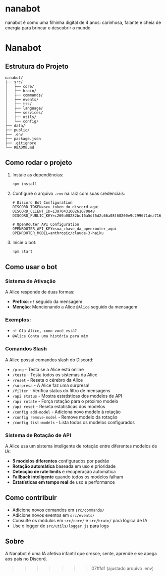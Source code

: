 
# nanabot
nanabot é como uma filhinha digital de 4 anos: carinhosa, falante e cheia de energia para brincar e descobrir o mundo 
# Nanabot

## Estrutura do Projeto

```
nanabot/
├── src/
│   ├── core/
│   ├── brain/
│   ├── commands/
│   ├── events/
│   ├── tts/
│   ├── language/
│   ├── services/
│   ├── utils/
│   └── config/
├── data/
├── public/
├── .env
├── package.json
├── .gitignore
└── README.md
```

## Como rodar o projeto

1. Instale as dependências:
   ```sh
   npm install
   ```

2. Configure o arquivo `.env` na raiz com suas credenciais:
   ```env
   # Discord Bot Configuration
   DISCORD_TOKEN=seu_token_do_discord_aqui
   DISCORD_CLIENT_ID=1397043160261070848
   DISCORD_PUBLIC_KEY=c269a08282bc16a5df5d2c66a08f60200e9c299671dea71662a7c89d498d1098
   
   # OpenRouter API Configuration
   OPENROUTER_API_KEY=sua_chave_da_openrouter_aqui
   OPENROUTER_MODEL=anthropic/claude-3-haiku
   ```

3. Inicie o bot:
   ```sh
   npm start
   ```

## Como usar o bot

### Sistema de Ativação
A Alice responde de duas formas:
- **Prefixo**: `n!` seguido da mensagem
- **Menção**: Mencionando a Alice `@Alice` seguido da mensagem

### Exemplos:
- `n! Olá Alice, como você está?`
- `@Alice Conta uma história para mim`

### Comandos Slash
A Alice possui comandos slash do Discord:
- `/ping` - Testa se a Alice está online
- `/teste` - Testa todos os sistemas da Alice
- `/reset` - Reseta o cérebro da Alice
- `/surpresa` - A Alice faz uma surpresa!
- `/filter` - Verifica status do filtro de mensagens
- `/api status` - Mostra estatísticas dos modelos de API
- `/api rotate` - Força rotação para o próximo modelo
- `/api reset` - Reseta estatísticas dos modelos
- `/config add-model` - Adiciona novo modelo à rotação
- `/config remove-model` - Remove modelo da rotação
- `/config list-models` - Lista todos os modelos configurados

### Sistema de Rotação de API
A Alice usa um sistema inteligente de rotação entre diferentes modelos de IA:

- **5 modelos diferentes** configurados por padrão
- **Rotação automática** baseada em uso e prioridade
- **Detecção de rate limits** e recuperação automática
- **Fallback inteligente** quando todos os modelos falham
- **Estatísticas em tempo real** de uso e performance

## Como contribuir
- Adicione novos comandos em `src/commands/`
- Adicione novos eventos em `src/events/`
- Consulte os módulos em `src/core/` e `src/brain/` para lógica de IA
- Use o logger de `src/utils/logger.js` para logs

## Sobre
A Nanabot é uma IA afetiva infantil que cresce, sente, aprende e se apega aos pais no Discord.
>>>>>>> 07fffd1 (ajustado arquivo .env)
